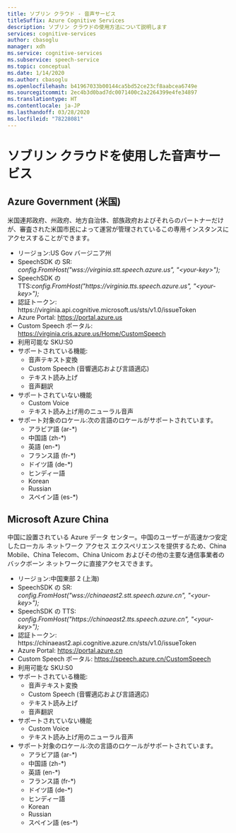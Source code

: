 ```yaml
---
title: ソブリン クラウド - 音声サービス
titleSuffix: Azure Cognitive Services
description: ソブリン クラウドの使用方法について説明します
services: cognitive-services
author: cbasoglu
manager: xdh
ms.service: cognitive-services
ms.subservice: speech-service
ms.topic: conceptual
ms.date: 1/14/2020
ms.author: cbasoglu
ms.openlocfilehash: b41967033b00144ca5bd52ce23cf8aabcea6749e
ms.sourcegitcommit: 2ec4b3d0bad7dc0071400c2a2264399e4fe34897
ms.translationtype: HT
ms.contentlocale: ja-JP
ms.lasthandoff: 03/28/2020
ms.locfileid: "78228081"
---
```

# <a name="speech-services-with-sovereign-clouds"></a>ソブリン クラウドを使用した音声サービス

## <a name="azure-government-united-states"></a>Azure Government (米国)

米国連邦政府、州政府、地方自治体、部族政府およびそれらのパートナーだけが、審査された米国市民によって運営が管理されているこの専用インスタンスにアクセスすることができます。
- リージョン:US Gov バージニア州
- SpeechSDK の SR: *config.FromHost("wss://virginia.stt.speech.azure.us", "\<your-key\>");*
- SpeechSDK の TTS:*config.FromHost("https[]()://virginia.tts.speech.azure.us", "\<your-key\>");*
- 認証トークン: https[]()://virginia.api.cognitive.microsoft.us/sts/v1.0/issueToken
- Azure Portal: https://portal.azure.us  
- Custom Speech ポータル: https://virginia.cris.azure.us/Home/CustomSpeech
- 利用可能な SKU:S0
- サポートされている機能:
  - 音声テキスト変換
  - Custom Speech (音響適応および言語適応)
  - テキスト読み上げ
  - 音声翻訳
- サポートされていない機能
  - Custom Voice
  - テキスト読み上げ用のニューラル音声
- サポート対象のロケール:次の言語のロケールがサポートされています。
  - アラビア語 (ar-*)
  - 中国語 (zh-*)
  - 英語 (en-*)
  - フランス語 (fr-*)
  - ドイツ語 (de-*)
  - ヒンディー語
  - Korean
  - Russian
  - スペイン語 (es-*)

## <a name="microsoft-azure-china"></a>Microsoft Azure China

中国に設置されている Azure データ センター。中国のユーザーが高速かつ安定したローカル ネットワーク アクセス エクスペリエンスを提供するため、China Mobile、China Telecom、China Unicom およびその他の主要な通信事業者のバックボーン ネットワークに直接アクセスできます。
- リージョン:中国東部 2 (上海)
- SpeechSDK の SR: *config.FromHost("wss://chinaeast2.stt.speech.azure.cn", "\<your-key\>");*
- SpeechSDK の TTS: *config.FromHost("https[]()://chinaeast2.tts.speech.azure.cn", "\<your-key\>");*
- 認証トークン: https[]()://chinaeast2.api.cognitive.azure.cn/sts/v1.0/issueToken
- Azure Portal: https://portal.azure.cn
- Custom Speech ポータル: https://speech.azure.cn/CustomSpeech
- 利用可能な SKU:S0
- サポートされている機能:
  - 音声テキスト変換
  - Custom Speech (音響適応および言語適応)
  - テキスト読み上げ
  - 音声翻訳
- サポートされていない機能
  - Custom Voice
  - テキスト読み上げ用のニューラル音声
- サポート対象のロケール:次の言語のロケールがサポートされています。
  - アラビア語 (ar-*)
  - 中国語 (zh-*)
  - 英語 (en-*)
  - フランス語 (fr-*)
  - ドイツ語 (de-*)
  - ヒンディー語
  - Korean
  - Russian
  - スペイン語 (es-*)

